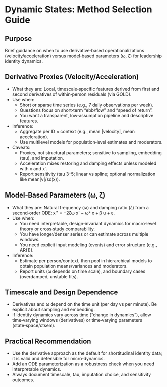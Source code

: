 Dynamic States: Method Selection Guide
=====================================

Purpose
-------
Brief guidance on when to use derivative‐based operationalizations (velocity/acceleration) versus model‐based parameters (ω, ζ) for leadership identity dynamics.

Derivative Proxies (Velocity/Acceleration)
------------------------------------------
- What they are: Local, timescale‐specific features derived from first and second derivatives of within‐person residuals (via GOLD).
- Use when:
  - Short or sparse time series (e.g., 7 daily observations per week).
  - Questions focus on short‑term “ebb/flow” and “speed of return”.
  - You want a transparent, low‐assumption pipeline and descriptive features.
- Inference:
  - Aggregate per ID × context (e.g., mean |velocity|, mean acceleration).
  - Use multilevel models for population‐level estimates and moderators.
- Caveats:
  - Proxies, not structural parameters; sensitive to sampling, embedding (tau), and imputation.
  - Acceleration mixes restoring and damping effects unless modeled with x and x′.
  - Report sensitivity (tau 3–5; linear vs spline; optional normalization like mean|v|/sd(x)).

Model‑Based Parameters (ω, ζ)
----------------------------
- What they are: Natural frequency (ω) and damping ratio (ζ) from a second‐order ODE: x'' = −2ζω x' − ω² x + β u + ε.
- Use when:
  - You need interpretable, design‑invariant dynamics for macro‑level theory or cross‐study comparability.
  - You have longer/denser series or can estimate across multiple windows.
  - You need explicit input modeling (events) and error structure (e.g., AR(1)).
- Inference:
  - Estimate per person/context, then pool in hierarchical models to obtain population means/variances and moderators.
  - Report units (ω depends on time scale), and boundary cases (overdamped, unstable fits).

Timescale and Design Dependence
-------------------------------
- Derivatives and ω depend on the time unit (per day vs per minute). Be explicit about sampling and embedding.
- If identity dynamics vary across time (“change in dynamics”), allow time‑varying windows (derivatives) or time‑varying parameters (state‑space/ctsem).

Practical Recommendation
------------------------
- Use the derivative approach as the default for shortitudinal identity data; it is valid and defensible for micro‑dynamics.
- Add an ODE parameterization as a robustness check when you need interpretable dynamics.
- Always document timescale, tau, imputation choice, and sensitivity outcomes.

